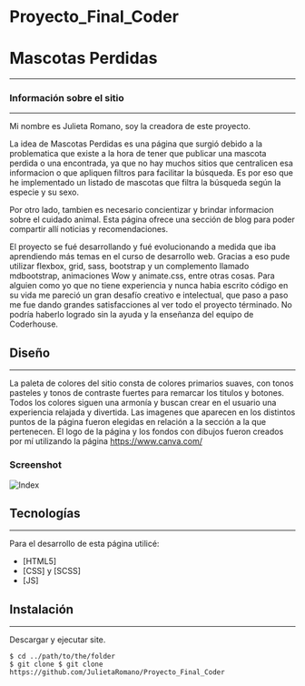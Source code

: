 # Proyecto_Final_Coder


# Mascotas Perdidas
***

### Información sobre el sitio
***
Mi nombre es Julieta Romano, soy la creadora de este proyecto.

La idea de Mascotas Perdidas es una página que surgió debido a la problematica que existe a la hora de tener que publicar una mascota perdida o una encontrada, ya que no hay muchos sitios que centralicen esa informacion o que apliquen filtros para facilitar la búsqueda.
Es por eso que he implementado un listado de mascotas que filtra la búsqueda según la especie y su sexo.

Por otro lado, tambien es necesario concientizar y brindar informacion sobre el cuidado animal. Esta página ofrece una sección de blog para poder compartir allí noticias y recomendaciones.


El proyecto se fué desarrollando y fué evolucionando a medida que iba aprendiendo más temas en el curso de desarrollo web. Gracias a eso pude utilizar flexbox, grid, sass, bootstrap y un complemento llamado mdbootstrap, animaciones Wow y animate.css, entre otras cosas.
Para alguien como yo que no tiene experiencia y nunca habia escrito código en su vida me pareció un gran desafío creativo e intelectual, que paso a paso me fue dando grandes satisfacciones al ver todo el proyecto términado.
No podría haberlo logrado sin la ayuda y la enseñanza del equipo de Coderhouse.

## Diseño
***
La paleta de colores del sitio consta de colores primarios suaves, con tonos pasteles y tonos de contraste fuertes para remarcar los titulos y botones. Todos los colores siguen una armonía y buscan crear en el usuario una experiencia relajada y divertida.
Las imagenes que aparecen en los distintos puntos de la página fueron elegidas en relación a la sección a la que pertenecen. 
El logo de la página y los fondos con dibujos fueron creados por mí utilizando la página https://www.canva.com/
### Screenshot
![Index](https://i.ibb.co/ThD9kL3/Captura-de-Pantalla-2021-06-26-a-la-s-04-12-16.png)



## Tecnologías
***
Para el desarrollo de esta página utilicé:
* [HTML5]
* [CSS] y [SCSS]
* [JS]


 
## Instalación
***
Descargar y ejecutar site. 
```
$ cd ../path/to/the/folder
$ git clone $ git clone https://github.com/JulietaRomano/Proyecto_Final_Coder



```
